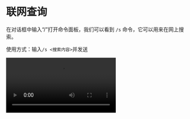 # 联网查询

在对话框中输入“/”打开命令面板，我们可以看到 `/s` 命令，它可以用来在网上搜索。

使用方式：输入`/s <搜索内容>`并发送

![video](https://blog-r2.jw1.dev/jSxxsGAe0IimXzNL.mp4)
